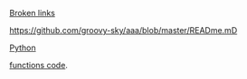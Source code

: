 [Broken links]([https://www.python.org/downloads/](https://github.com/groovy-sky/aaa/blob/master/READme.mD2))

https://github.com/groovy-sky/aaa/blob/master/READme.mD

[Python](https://www.python.org/downloads/)

[functions code](https://github.com/groovy-sky/what-is-my-ip).
